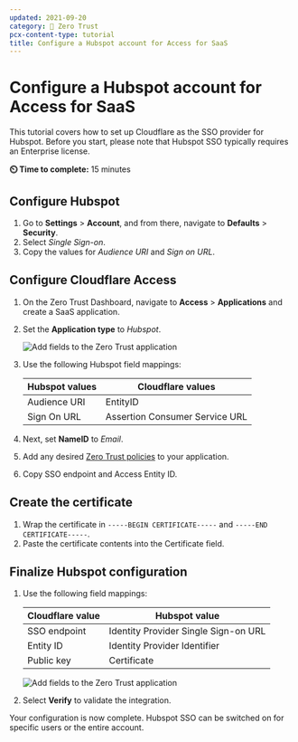 ```yaml
---
updated: 2021-09-20
category: 🔐 Zero Trust
pcx-content-type: tutorial
title: Configure a Hubspot account for Access for SaaS
---
```


# Configure a Hubspot account for Access for SaaS

This tutorial covers how to set up Cloudflare as the SSO provider for Hubspot. Before you start, please note that Hubspot SSO typically requires an Enterprise license.

**⏲️ Time to complete:** 15 minutes

## Configure Hubspot

1.  Go to **Settings** > **Account**, and from there, navigate to **Defaults** > **Security**.
2.  Select *Single Sign-on*.
3.  Copy the values for *Audience URI* and *Sign on URL*.

## Configure Cloudflare Access

1.  On the Zero Trust Dashboard, navigate to **Access** > **Applications** and create a SaaS application.

2.  Set the **Application type** to *Hubspot*.

    ![Add fields to the Zero Trust application](/cloudflare-one/static/zero-trust-security/hubspot-saas/hubspot-saas-ui.png)

3.  Use the following Hubspot field mappings:

    | Hubspot values | Cloudflare values |
    | ---- | ---- |
    | Audience URI | EntityID |
    | Sign On URL | Assertion Consumer Service URL |

4.  Next, set **NameID** to *Email*.

5.  Add any desired [Zero Trust policies](/cloudflare-one/policies/zero-trust/) to your application.

6.  Copy SSO endpoint and Access Entity ID.

## Create the certificate

1.  Wrap the certificate in `-----BEGIN CERTIFICATE-----` and `-----END CERTIFICATE-----`.
2.  Paste the certificate contents into the Certificate field.

## Finalize Hubspot configuration

1.  Use the following field mappings:

    | Cloudflare value | Hubspot value |
    | --- | --- |
    | SSO endpoint | Identity Provider Single Sign-on URL |
    | Entity ID | Identity Provider Identifier |
    | Public key | Certificate |

    ![Add fields to the Zero Trust application](/cloudflare-one/static/zero-trust-security/hubspot-saas/hubspot-certificate.png)

2.  Select **Verify** to validate the integration.

Your configuration is now complete. Hubspot SSO can be switched on for specific users or the entire account.
